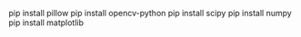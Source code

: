 pip install pillow
pip install opencv-python
pip install scipy
pip install numpy
pip install matplotlib